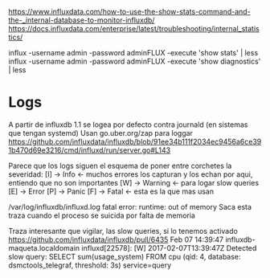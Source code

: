 https://www.influxdata.com/how-to-use-the-show-stats-command-and-the-_internal-database-to-monitor-influxdb/
https://docs.influxdata.com/enterprise/latest/troubleshooting/internal_statistics/

influx -username admin -password adminFLUX -execute 'show stats' | less
influx -username admin -password adminFLUX -execute 'show diagnostics' | less


# Logs
A partir de influxdb 1.1 se logea por defecto contra journald (en sistemas que tengan systemd)
Usan go.uber.org/zap para loggar
https://github.com/influxdata/influxdb/blob/91ee34b111f2034ec9456a6ce391b470d69e3216/cmd/influxd/run/server.go#L143

Parece que los logs siguen el esquema de poner entre corchetes la severidad:
[I] -> Info   <- muchos errores los capturan y los echan por aqui, entiendo que no son importantes
[W] -> Warning   <- para logar slow queries
[E] -> Error
[P] -> Panic
[F] -> Fatal  <- esta es la que mas usan

/var/log/influxdb/influxd.log
fatal error: runtime: out of memory
  Saca esta traza cuando el proceso se suicida por falta de memoria


Traza interesante que vigilar, las slow queries, si lo tenemos activado
https://github.com/influxdata/influxdb/pull/6435
Feb 07 14:39:47 influxdb-maqueta.localdomain influxd[22578]: [W] 2017-02-07T13:39:47Z Detected slow query: SELECT sum(usage_system) FROM cpu (qid: 4, database: dsmctools_telegraf, threshold: 3s) service=query


